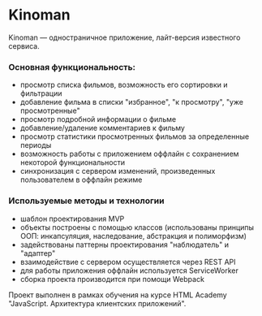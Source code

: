 # Kinoman
Kinoman — одностраничное приложение, лайт-версия известного сервиса.

### Основная функциональность:
* просмотр списка фильмов, возможность его сортировки и фильтрации
* добавление фильма в списки "избранное", "к просмотру", "уже просмотренные"
* просмотр подробной информации о фильме
* добавление/удаление комментариев к фильму
* просмотр статистики просмотренных фильмов за определенные периоды
* возможность работы с приложением оффлайн с сохранением некоторой функциональности
* синхронизация с сервером изменений, произведенных пользователем в оффлайн режиме 

### Используемые методы и технологии
* шаблон проектирования MVP
* объекты построены с помощью классов (использованы принципы ООП: инкапсуляция, наследование, абстракция и полиморфизм)
* задействованы паттерны проектирования "наблюдатель" и "адаптер"
* взаимодействие с сервером осуществляется через REST API
* для работы приложения оффлайн используется ServiceWorker
* сборка проекта производится при помощи Webpack

Проект выполнен в рамках обучения на курсе HTML Academy "JavaScript. Архитектура клиентских приложений".
